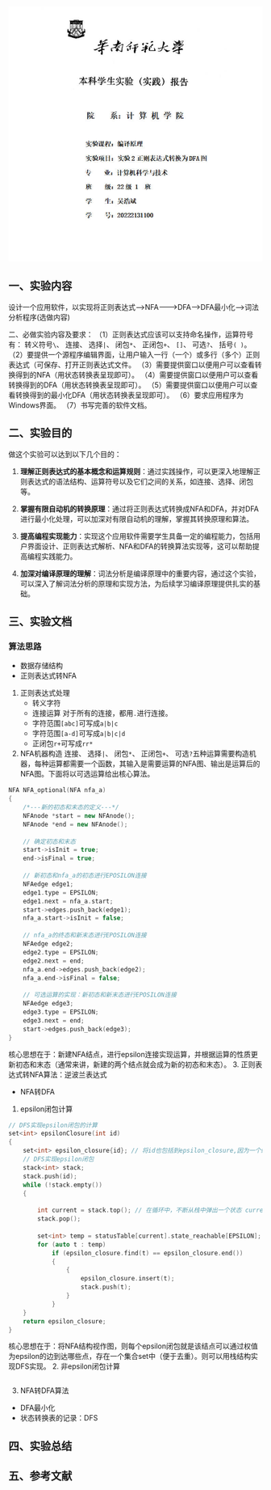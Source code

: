 ![images](cover_ex2.jpg)
## 一、实验内容
设计一个应用软件，以实现将正则表达式-->NFA--->DFA-->DFA最小化-->词法分析程序(选做内容)

二、必做实验内容及要求：
 （1）正则表达式应该可以支持命名操作，运算符号有： 转义符号`\`、 连接、 选择`|`、  闭包`*`、  正闭包`+`、  `[]`、 可选`?`、 括号`( )`。
 （2）要提供一个源程序编辑界面，让用户输入一行（一个）或多行（多个）正则表达式（可保存、打开正则表达式文件。
 （3）需要提供窗口以便用户可以查看转换得到的NFA（用状态转换表呈现即可）。
 （4）需要提供窗口以便用户可以查看转换得到的DFA（用状态转换表呈现即可）。
 （5）需要提供窗口以便用户可以查看转换得到的最小化DFA（用状态转换表呈现即可）。
 （6）要求应用程序为Windows界面。
 （7）书写完善的软件文档。
## 二、实验目的
做这个实验可以达到以下几个目的：

1. **理解正则表达式的基本概念和运算规则**：通过实践操作，可以更深入地理解正则表达式的语法结构、运算符号以及它们之间的关系，如连接、选择、闭包等。

2. **掌握有限自动机的转换原理**：通过将正则表达式转换成NFA和DFA，并对DFA进行最小化处理，可以加深对有限自动机的理解，掌握其转换原理和算法。

3. **提高编程实现能力**：实现这个应用软件需要学生具备一定的编程能力，包括用户界面设计、正则表达式解析、NFA和DFA的转换算法实现等，这可以帮助提高编程实践能力。

4. **加深对编译原理的理解**：词法分析是编译原理中的重要内容，通过这个实验，可以深入了解词法分析的原理和实现方法，为后续学习编译原理提供扎实的基础。

## 三、实验文档
### 算法思路
-  数据存储结构
- 正则表达式转NFA
1. 正则表达式处理
    - 转义字符
    - 连接运算
    对于所有的连接，都用`.`进行连接。
    - 字符范围`[abc]`可写成`a|b|c`
    - 字符范围`[a-d]`可写成`a|b|c|d`
    - 正闭包`r+`可写成`rr*`
2. NFA机器构造
连接、 选择`|`、  闭包`*`、  正闭包`+`、  可选`?`五种运算需要构造机器，每种运算都需要一个函数，其输入是需要运算的NFA图、输出是运算后的NFA图。下面将以可选运算给出核心算法。
```C++
NFA NFA_optional(NFA nfa_a)
{
    /*---新的初态和末态的定义---*/
    NFAnode *start = new NFAnode();
    NFAnode *end = new NFAnode();

    // 确定初态和末态
    start->isInit = true;
    end->isFinal = true;

    // 新初态和nfa_a的初态进行EPOSILON连接
    NFAedge edge1;
    edge1.type = EPSILON;
    edge1.next = nfa_a.start;
    start->edges.push_back(edge1);
    nfa_a.start->isInit = false;

    // nfa_a的终态和新末态进行EPOSILON连接
    NFAedge edge2;
    edge2.type = EPSILON;
    edge2.next = end;
    nfa_a.end->edges.push_back(edge2);
    nfa_a.end->isFinal = false;

    // 可选运算的实现：新初态和新末态进行EPOSILON连接
    NFAedge edge3;
    edge3.type = EPSILON;
    edge3.next = end;
    start->edges.push_back(edge3);
}
```
核心思想在于：新建NFA结点，进行epsilon连接实现运算，并根据运算的性质更新初态和末态（通常来讲，新建的两个结点就会成为新的初态和末态）。
3. 正则表达式转NFA算法：逆波兰表达式
- NFA转DFA
1. epsilon闭包计算
```C++
// DFS实现epsilon闭包的计算
set<int> epsilonClosure(int id)
{
    set<int> epsilon_closure{id}; // 将id也包括到epsilon_closure,因为一个结点的epsilon闭包也包括本身
    // DFS实现epsilon闭包
    stack<int> stack;
    stack.push(id);
    while (!stack.empty())
    {

        int current = stack.top(); // 在循环中，不断从栈中弹出一个状态 current。
        stack.pop();

        set<int> temp = statusTable[current].state_reachable[EPSILON]; // 对于每个弹出的状态 current，获取其通过ε转移可达的状态集合temp，并遍历这个集合。
        for (auto t : temp)                                            // 对于每个可达状态 t，
            if (epsilon_closure.find(t) == epsilon_closure.end())      // 如果它不在 epsilon_closure 中，就将其加入到 epsilon_closure 中，并将其入栈，以便后续继续搜索
            {
                {
                    epsilon_closure.insert(t);
                    stack.push(t);
                }
            }
    }
    return epsilon_closure;
}
```
核心思想在于：将NFA结构视作图，则每个epsilon闭包就是该结点可以通过权值为epsilon的边到达哪些点，存在一个集合set中（便于去重）。则可以用栈结构实现DFS实现。
2. 非epsilon闭包计算
```C++

```
3. NFA转DFA算法
- DFA最小化
- 状态转换表的记录：DFS


###
## 四、实验总结
## 五、参考文献
